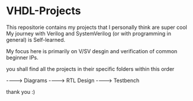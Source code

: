 # VHDL-Projects 

This repositorie contains my projects that I personally think are super cool 
My journey with Verilog and SystemVerilog (or with programming in general) is Self-learned. 

My focus here is primarily on V/SV desgin and verification of common beginner IPs.

you shall find all the projects in their specific folders within this order

----> Diagrams 
----> RTL Design
----> Testbench 


thank you :) 
